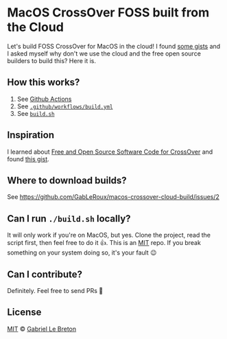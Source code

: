 # MacOS CrossOver FOSS built from the Cloud

Let's build FOSS CrossOver for MacOS in the cloud! I found [some gists][crossover-gist] and I asked myself why don't we use the cloud and the free open source builders to build this? Here it is.

## How this works?

1. See [Github Actions](https://github.com/features/actions)
2. See [`.github/workflows/build.yml`](./.github/workflows/build.yml)
3. See [`build.sh`](./build.sh)

## Inspiration

I learned about [Free and Open Source Software Code for CrossOver](https://www.codeweavers.com/crossover/source) and found [this gist][crossover-gist].

## Where to download builds?

See https://github.com/GabLeRoux/macos-crossover-cloud-build/issues/2

## Can I run `./build.sh` locally?

It will only work if you're on MacOS, but yes. Clone the project, read the script first, then feel free to do it 👍. This is an [MIT](LICENSE.md) repo. If you break something on your system doing so, it's your fault 😉

## Can I contribute?

Definitely. Feel free to send PRs 🚀

## License

[MIT](LICENSE.md) © [Gabriel Le Breton](https://gableroux.com)

[crossover-gist]: https://gist.github.com/sarimarton/471e9ff8046cc746f6ecb8340f942647
